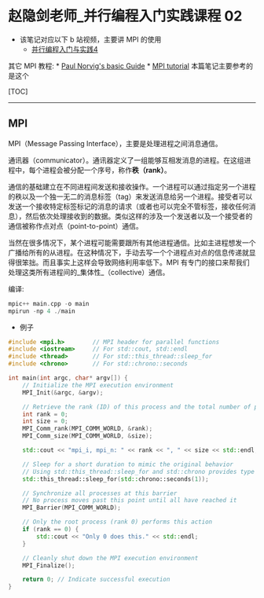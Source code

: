 # 赵隐剑老师_并行编程入门实践课程 02

* 该笔记对应以下 b 站视频，主要讲 MPI 的使用
	*  [并行编程入门与实践4](https://www.bilibili.com/video/BV1PQU2YvE8J/?spm_id_from=333.788.recommend_more_video.4&vd_source=b7bbd99721bfe117cc47d14c9f45af86)

其它 MPI 教程:
	* [Paul Norvig's basic Guide](https://www.paulnorvig.com/guides/using-mpi-with-c.html) 
	* [MPI tutorial](https://mpitutorial.com/tutorials/) 本篇笔记主要参考的是这个

[TOC]


---

## MPI

MPI（Message Passing Interface），主要是处理进程之间消息通信。

通讯器（communicator）。通讯器定义了一组能够互相发消息的进程。在这组进程中，每个进程会被分配一个序号，称作**秩（rank）**。

通信的基础建立在不同进程间发送和接收操作。一个进程可以通过指定另一个进程的秩以及一个独一无二的消息标签（tag）来发送消息给另一个进程。接受者可以发送一个接收特定标签标记的消息的请求（或者也可以完全不管标签，接收任何消息），然后依次处理接收到的数据。类似这样的涉及一个发送者以及一个接受者的通信被称作点对点（point-to-point）通信。

当然在很多情况下，某个进程可能需要跟所有其他进程通信。比如主进程想发一个广播给所有的从进程。在这种情况下，手动去写一个个进程点对点的信息传递就显得很笨拙。而且事实上这样会导致网络利用率低下。MPI 有专门的接口来帮我们处理这类所有进程间的_集体性_（collective）通信。

编译:

```cpp
mpic++ main.cpp -o main
mpirun -np 4 ./main
```


* 例子

```cpp
#include <mpi.h>        // MPI header for parallel functions
#include <iostream>     // For std::cout, std::endl
#include <thread>       // For std::this_thread::sleep_for
#include <chrono>       // For std::chrono::seconds

int main(int argc, char* argv[]) {
    // Initialize the MPI execution environment
    MPI_Init(&argc, &argv);

    // Retrieve the rank (ID) of this process and the total number of processes
    int rank = 0;
    int size = 0;
    MPI_Comm_rank(MPI_COMM_WORLD, &rank);
    MPI_Comm_size(MPI_COMM_WORLD, &size);

    std::cout << "mpi_i, mpi_n: " << rank << ", " << size << std::endl;

    // Sleep for a short duration to mimic the original behavior
    // Using std::this_thread::sleep_for and std::chrono provides type safety and clarity
    std::this_thread::sleep_for(std::chrono::seconds(1));

    // Synchronize all processes at this barrier
    // No process moves past this point until all have reached it
    MPI_Barrier(MPI_COMM_WORLD);

    // Only the root process (rank 0) performs this action
    if (rank == 0) {
        std::cout << "Only 0 does this." << std::endl;
    }

    // Cleanly shut down the MPI execution environment
    MPI_Finalize();

    return 0; // Indicate successful execution
}
```


<!--stackedit_data:
eyJoaXN0b3J5IjpbLTIwNzMzMDU2MSwtMzE0NDAzNjIyLC02ND
g3NzM5MDIsLTcwMjg4Mzg4OSwtMjg2MDg2Njc0LC0xNTU5NzA5
MTQ4LDc2MjQ0ODI5MCwxNzc1MjA4NzEyXX0=
-->